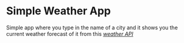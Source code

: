 # Simple Weather App
Simple app where you type in the name of a city and it shows you the current weather forecast of it from this [*weather API*](http://openweathermap.org/) 
